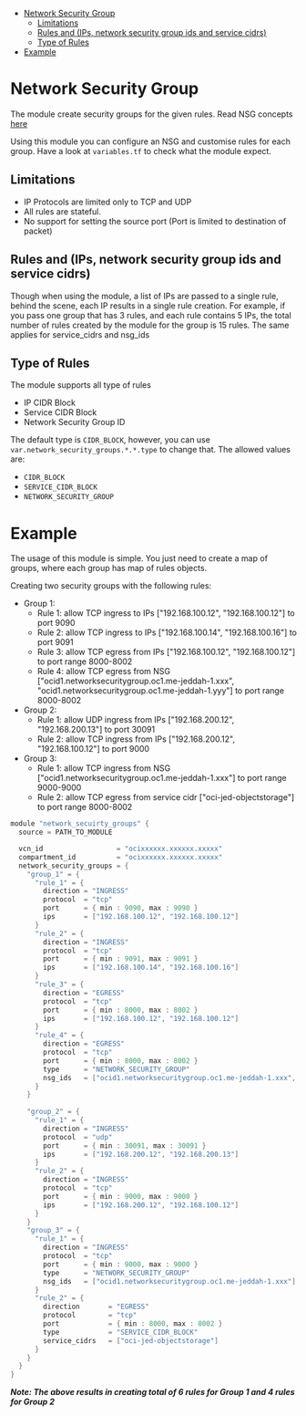 - [Network Security Group](#network-security-group)
  - [Limitations](#limitations)
  - [Rules and (IPs, network security group ids and service cidrs)](#rules-and-ips-network-security-group-ids-and-service-cidrs)
  - [Type of Rules](#type-of-rules)
- [Example](#example)

# Network Security Group
The module create security groups for the given rules. Read NSG concepts [here](https://docs.oracle.com/en-us/iaas/Content/Network/Concepts/networksecuritygroups.htm)

Using this module you can configure an NSG and customise rules for each group. Have a look at `variables.tf` to check what the module expect.

## Limitations
* IP Protocols are limited only to TCP and UDP
* All rules are stateful.
* No support for setting the source port (Port is limited to destination of packet)

## Rules and (IPs, network security group ids and service cidrs)
Though when using the module, a list of IPs are passed to a single rule, behind the scene, each IP results in a single rule creation. For example,
if you pass one group that has 3 rules, and each rule contains 5 IPs, the total number of rules created by the module for the group is 15 rules. 
The same applies for service_cidrs and nsg_ids

## Type of Rules
The module supports all type of rules
* IP CIDR Block
* Service CIDR Block
* Network Security Group ID
  
The default type is `CIDR_BLOCK`, however, you can use `var.network_security_groups.*.*.type` to change that. The allowed values are:
* `CIDR_BLOCK`
* `SERVICE_CIDR_BLOCK`
* `NETWORK_SECURITY_GROUP`

# Example
The usage of this module is simple. You just need to create a map of groups, where each group has map of rules objects.

Creating two security groups with the following rules:
* Group 1:
  * Rule 1: allow TCP ingress to IPs ["192.168.100.12", "192.168.100.12"] to port 9090
  * Rule 2: allow TCP ingress to IPs ["192.168.100.14", "192.168.100.16"] to port 9091
  * Rule 3: allow TCP egress from IPs ["192.168.100.12", "192.168.100.12"] to port range 8000-8002
  * Rule 4: allow TCP egress from NSG ["ocid1.networksecuritygroup.oc1.me-jeddah-1.xxx", "ocid1.networksecuritygroup.oc1.me-jeddah-1.yyy"] to port range 8000-8002
* Group 2:
  * Rule 1: allow UDP ingress from IPs ["192.168.200.12", "192.168.200.13"] to port 30091
  * Rule 2: allow TCP ingress from IPs ["192.168.200.12", "192.168.100.12"] to port 9000
* Group 3:
  * Rule 1: allow TCP ingress from NSG ["ocid1.networksecuritygroup.oc1.me-jeddah-1.xxx"] to port range 9000-9000
  * Rule 2: allow TCP egress from service cidr ["oci-jed-objectstorage"] to port range 8000-8002

```h
module "network_secuirty_groups" {
  source = PATH_TO_MODULE

  vcn_id                  = "ocixxxxxx.xxxxxx.xxxxx"
  compartment_id          = "ocixxxxxx.xxxxxx.xxxxx"
  network_security_groups = {
    "group_1" = {
      "rule_1" = {
        direction = "INGRESS"
        protocol  = "tcp"
        port      = { min : 9090, max : 9090 }
        ips       = ["192.168.100.12", "192.168.100.12"]
      }
      "rule_2" = {
        direction = "INGRESS"
        protocol  = "tcp"
        port      = { min : 9091, max : 9091 }
        ips       = ["192.168.100.14", "192.168.100.16"]
      }
      "rule_3" = {
        direction = "EGRESS"
        protocol  = "tcp"
        port      = { min : 8000, max : 8002 }
        ips       = ["192.168.100.12", "192.168.100.12"]
      }
      "rule_4" = {
        direction = "EGRESS"
        protocol  = "tcp"
        port      = { min : 8000, max : 8002 }
        type      = "NETWORK_SECURITY_GROUP"
        nsg_ids   = ["ocid1.networksecuritygroup.oc1.me-jeddah-1.xxx", "ocid1.networksecuritygroup.oc1.me-jeddah-1.yyy"]
      }
    }
    
    "group_2" = {
      "rule_1" = {
        direction = "INGRESS"
        protocol  = "udp"
        port      = { min : 30091, max : 30091 }
        ips       = ["192.168.200.12", "192.168.200.13"]
      }
      "rule_2" = {
        direction = "INGRESS"
        protocol  = "tcp"
        port      = { min : 9000, max : 9000 }
        ips       = ["192.168.200.12", "192.168.100.12"]
      }
    }
    "group_3" = {
      "rule_1" = {
        direction = "INGRESS"
        protocol  = "tcp"
        port      = { min : 9000, max : 9000 }
        type      = "NETWORK_SECURITY_GROUP"
        nsg_ids   = ["ocid1.networksecuritygroup.oc1.me-jeddah-1.xxx"]
      }
      "rule_2" = {
        direction       = "EGRESS"
        protocol        = "tcp"
        port            = { min : 8000, max : 8002 }
        type            = "SERVICE_CIDR_BLOCK"
        service_cidrs   = ["oci-jed-objectstorage"]
      }
    }
  }
}    
```

***Note: The above results in creating total of 6 rules for Group 1 and 4 rules for Group 2***
